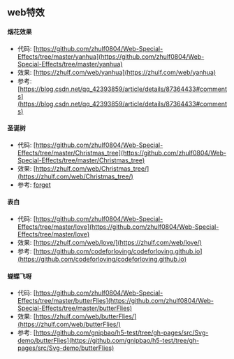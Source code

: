 ## web特效

#### 烟花效果

+ 代码: [https://github.com/zhulf0804/Web-Special-Effects/tree/master/yanhua](https://github.com/zhulf0804/Web-Special-Effects/tree/master/yanhua)
+ 效果: [https://zhulf.com/web/yanhua](https://zhulf.com/web/yanhua)
+ 参考: [https://blog.csdn.net/qq_42393859/article/details/87364433#comments](https://blog.csdn.net/qq_42393859/article/details/87364433#comments)

#### 圣诞树

+ 代码: [https://github.com/zhulf0804/Web-Special-Effects/tree/master/Christmas_tree](https://github.com/zhulf0804/Web-Special-Effects/tree/master/Christmas_tree)
+ 效果: [https://zhulf.com/web/Christmas_tree/](https://zhulf.com/web/Christmas_tree/)
+ 参考: [forget](forget)

#### 表白

+ 代码: [https://github.com/zhulf0804/Web-Special-Effects/tree/master/love](https://github.com/zhulf0804/Web-Special-Effects/tree/master/love)
+ 效果: [https://zhulf.com/web/love/](https://zhulf.com/web/love/)
+ 参考: [https://github.com/codeforloving/codeforloving.github.io](https://github.com/codeforloving/codeforloving.github.io)

#### 蝴蝶飞呀

+ 代码: [https://github.com/zhulf0804/Web-Special-Effects/tree/master/butterFlies](https://github.com/zhulf0804/Web-Special-Effects/tree/master/butterFlies)
+ 效果: [https://zhulf.com/web/butterFlies/](https://zhulf.com/web/butterFlies/)
+ 参考: [https://github.com/gnipbao/h5-test/tree/gh-pages/src/Svg-demo/butterFlies](https://github.com/gnipbao/h5-test/tree/gh-pages/src/Svg-demo/butterFlies)


